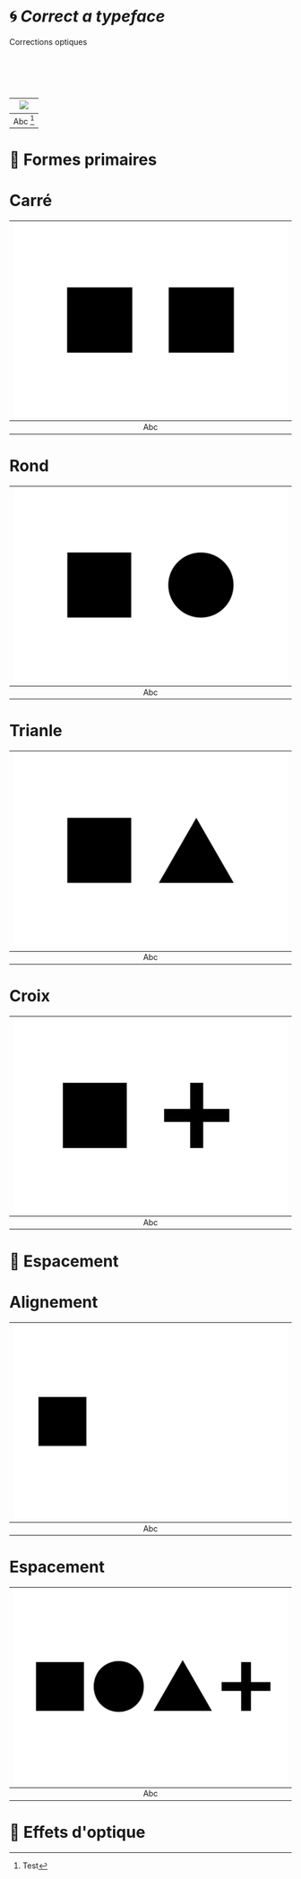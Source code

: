# 🌀 *Correct a typeface*
  Corrections optiques
# &nbsp;

|![](links/Typo_Semiotic_01.jpg) |
|:---:|
| Abc [^1]           |

# 🧩 Formes primaires

# Carré

|![](links/Carre.gif) |
|:---:|
| Abc           |

# Rond

|![](links/Rond.gif) |
|:---:|
| Abc          |

# Trianle

|![](links/Triangle.gif) |
|:---:|
| Abc           |

# Croix

|![](links/Croix.gif) |
|:---:|
| Abc           |

# 🚃 Espacement

# Alignement

|![](links/Alignement.gif) |
|:---:|
| Abc           |

# Espacement

|![](links/Espacement.gif) |
|:---:|
| Abc           |

# 🪩 Effets d'optique

[^1]: Test
